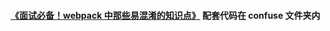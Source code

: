 #### [《面试必备！webpack 中那些易混淆的知识点》](https://skychx.github.io/blog/scaffold/webpackConfuse.html) 配套代码在 confuse 文件夹内

